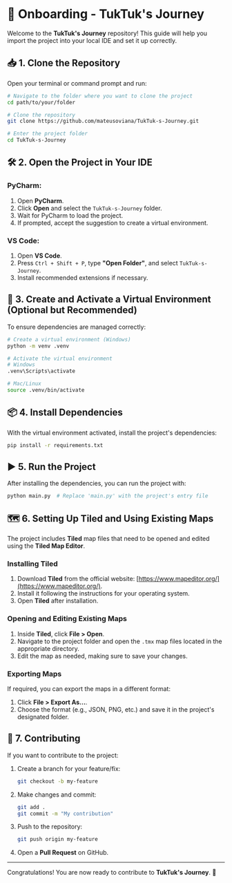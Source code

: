 # 🚀 Onboarding - TukTuk's Journey

Welcome to the **TukTuk's Journey** repository! This guide will help you import the project into your local IDE and set it up correctly.

## 📥 1. Clone the Repository
Open your terminal or command prompt and run:

```sh
# Navigate to the folder where you want to clone the project
cd path/to/your/folder

# Clone the repository
git clone https://github.com/mateusoviana/TukTuk-s-Journey.git

# Enter the project folder
cd TukTuk-s-Journey
```

## 🛠 2. Open the Project in Your IDE
### **PyCharm**:
1. Open **PyCharm**.
2. Click **Open** and select the `TukTuk-s-Journey` folder.
3. Wait for PyCharm to load the project.
4. If prompted, accept the suggestion to create a virtual environment.

### **VS Code**:
1. Open **VS Code**.
2. Press `Ctrl + Shift + P`, type **"Open Folder"**, and select `TukTuk-s-Journey`.
3. Install recommended extensions if necessary.

## 🔧 3. Create and Activate a Virtual Environment (Optional but Recommended)

To ensure dependencies are managed correctly:

```sh
# Create a virtual environment (Windows)
python -m venv .venv

# Activate the virtual environment
# Windows
.venv\Scripts\activate

# Mac/Linux
source .venv/bin/activate
```

## 📦 4. Install Dependencies
With the virtual environment activated, install the project's dependencies:

```sh
pip install -r requirements.txt
```

## ▶️ 5. Run the Project
After installing the dependencies, you can run the project with:

```sh
python main.py  # Replace 'main.py' with the project's entry file
```

## 🗺 6. Setting Up Tiled and Using Existing Maps
The project includes **Tiled** map files that need to be opened and edited using the **Tiled Map Editor**.

### **Installing Tiled**
1. Download **Tiled** from the official website: [https://www.mapeditor.org/](https://www.mapeditor.org/).
2. Install it following the instructions for your operating system.
3. Open **Tiled** after installation.

### **Opening and Editing Existing Maps**
1. Inside **Tiled**, click **File > Open**.
2. Navigate to the project folder and open the `.tmx` map files located in the appropriate directory.
3. Edit the map as needed, making sure to save your changes.

### **Exporting Maps**
If required, you can export the maps in a different format:
1. Click **File > Export As...**.
2. Choose the format (e.g., JSON, PNG, etc.) and save it in the project's designated folder.

## 📝 7. Contributing
If you want to contribute to the project:
1. Create a branch for your feature/fix:
   ```sh
   git checkout -b my-feature
   ```
2. Make changes and commit:
   ```sh
   git add .
   git commit -m "My contribution"
   ```
3. Push to the repository:
   ```sh
   git push origin my-feature
   ```
4. Open a **Pull Request** on GitHub.

---
Congratulations! You are now ready to contribute to **TukTuk's Journey**. 🚀
